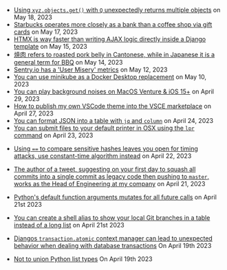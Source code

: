 * [Using `xyz.objects.get()` with `Q` unexpectedly returns multiple objects](https://dev.to/benji011/using-xyzobjectsget-with-q-unexpectedly-returns-multiple-objects-5fme) on May 18, 2023
* [Starbucks operates more closely as a bank than a coffee shop via gift cards](https://fttembeddedfinance.com/starbucks-banking-serving-coffee/#:~:text=85%25%20of%20US%20banks%20have,in%20low%20risk%20government%20bonds) on May 17, 2023
* [HTMX is way faster than writing AJAX logic directly inside a Django template](https://dev.to/benji011/til-htmx-is-way-faster-than-writing-ajax-logic-directly-inside-a-django-template-neb) on May 15, 2023
* [焼肉 refers to roasted pork belly in Cantonese, while in Japanese it is a general term for BBQ](https://www.duhoctrungquoc.vn/wiki/ja/%E7%84%BC%E8%82%89_%28%E5%BA%83%E6%9D%B1%E6%96%99%E7%90%86%29) on May 14, 2023
* [Sentry.io has a 'User Misery' metrics](https://docs.sentry.io/product/performance/metrics/#user-misery) on May 12, 2023
* [You can use minikube as a Docker Desktop replacement](https://minikube.sigs.k8s.io/docs/tutorials/docker_desktop_replacement/) on May 10, 2023
* [You can play background noises on MacOS Venture & iOS 15+](https://support.apple.com/en-gb/HT212775) on April 29, 2023
* [How to publish my own VSCode theme into the VSCE marketplace](https://github.com/benji011/is-them-tears-bro) on April 27, 2023
* [You can format JSON into a table with `jq` and `column`](https://til.codeinthehole.com/posts/how-to-format-json-into-a-table-with-jq-and-column/) on April 24, 2023
* [You can submit files to your default printer in OSX using the `lpr` command](https://ss64.com/osx/lpr.html) on April 23, 2023
- [Using `==` to compare sensitive hashes leaves you open for timing attacks, use constant-time algorithm instead](https://codahale.com/a-lesson-in-timing-attacks/) on April 22, 2023
- [The author of a tweet, suggesting on your first day to squash all commits into a single commit as legacy code then pushing to `master`, works as the Head of Engineering at my company](https://twitter.com/codeinthehole/status/1029682224713617408?cxt=HHwWgMC2ueShlcocAAAA) on April 21, 2023
- [Python's default function arguments mutates for all future calls](https://docs.python-guide.org/writing/gotchas/#mutable-default-arguments) on April 21st 2023
- [You can create a shell alias to show your local Git branches in a table instead of a long list](https://gist.github.com/benji011/8210b3eeda1b80935b87be3026c6a40e) on April 21st 2023

- [Djangos `transaction.atomic` context manager can lead to unexpected behavior when dealing with database transactions](https://seddonym.me/2020/11/19/trouble-atomic) On April 19th 2023
- [Not to union Python list types](https://til.codeinthehole.com/posts/not-to-union-python-list-types/) On April 19th 2023

